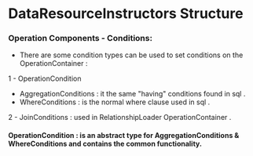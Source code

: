 # DataResourceInstructors Structure
### Operation Components - Conditions:

- There are some condition types can be used to set conditions on the OperationContainer :

1 - OperationCondition
  - AggregationConditions : it the same "having" conditions found in sql .
  - WhereConditions : is the normal where clause used in sql .

2 - JoinConditions : used in RelationshipLoader OperationContainer . 


#### OperationCondition : is an abstract type for AggregationConditions & WhereConditions and contains the common functionality.
